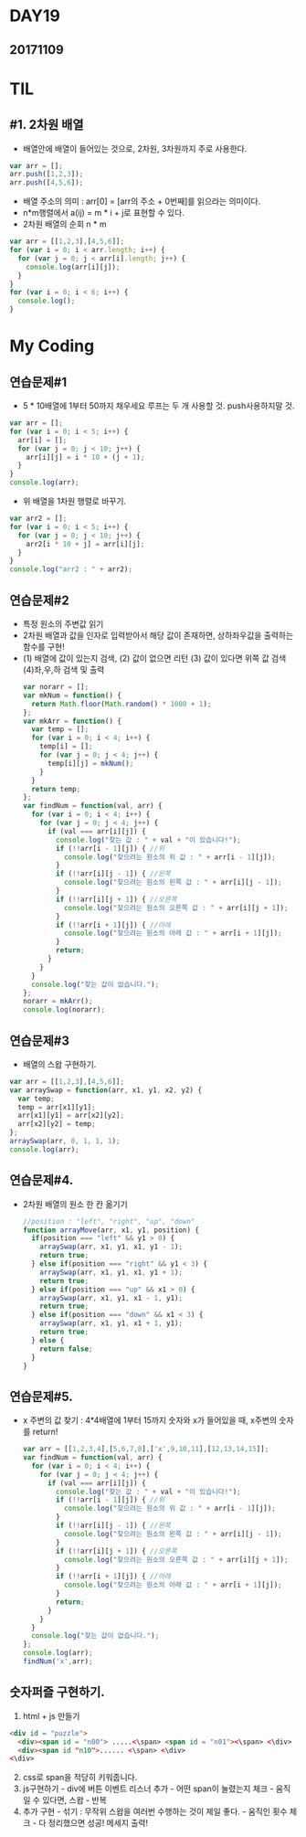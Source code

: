 # DAY19
## 20171109
# TIL

## #1. 2차원 배열
  - 배열안에 배열이 들어있는 것으로, 2차원, 3차원까지 주로 사용한다.
  ```javascript
  var arr = [];
  arr.push([1,2,3]);
  arr.push([4,5,6]);
  ```
  - 배열 주소의 의미 : arr[0] = [arr의 주소 + 0번째]를 읽으라는 의미이다.
  - n*m행렬에서 a(ij) = m * i + j로 표현할 수 있다.
  - 2차원 배열의 순회 n * m
  ```javascript
  var arr = [[1,2,3],[4,5,6]];
  for (var i = 0; i < arr.length; i++) {
    for (var j = 0; j < arr[i].length; j++) {
      console.log(arr[i][j]);
    }
  }
  for (var i = 0; i < 6; i++) {
    console.log();
  }
  ```
# My Coding
## 연습문제#1
  - 5 * 10배열에 1부터 50까지 채우세요 루프는 두 개 사용할 것. push사용하지말 것.
  ```javascript
  var arr = [];
  for (var i = 0; i < 5; i++) {
    arr[i] = [];
    for (var j = 0; j < 10; j++) {
      arr[i][j] = i * 10 + (j + 1);
    }
  }
  console.log(arr);
  ```
  - 위 배열을 1차원 행렬로 바꾸기.
  ```javascript
  var arr2 = [];
  for (var i = 0; i < 5; i++) {
    for (var j = 0; j < 10; j++) {
      arr2[i * 10 + j] = arr[i][j];
    }
  }
  console.log("arr2 : " + arr2);
  ```
## 연습문제#2
  - 특정 원소의 주변값 읽기
  - 2차원 배열과 값을 인자로 입력받아서 해당 값이 존재하면, 상하좌우값을 출력하는 함수를 구현!
  - (1) 배열에 값이 있는지 검색, (2) 값이 없으면 리턴 (3) 값이 있다면 위쪽 값 검색 (4)좌,우,하 검색 및 출력
    ```javascript
    var norarr = [];
    var mkNum = function() {
      return Math.floor(Math.random() * 1000 + 1);
    };
    var mkArr = function() {
      var temp = [];
      for (var i = 0; i < 4; i++) {
        temp[i] = [];
        for (var j = 0; j < 4; j++) {
          temp[i][j] = mkNum();
        }
      }
      return temp;
    };
    var findNum = function(val, arr) {
      for (var i = 0; i < 4; i++) {
        for (var j = 0; j < 4; j++) {
          if (val === arr[i][j]) {
            console.log("찾는 값 : " + val + "이 있습니다!");
            if (!!arr[i - 1][j]) { //위
              console.log("찾으려는 원소의 위 값 : " + arr[i - 1][j]);
            }
            if (!!arr[i][j - 1]) { //왼쪽
              console.log("찾으려는 원소의 왼쪽 값 : " + arr[i][j - 1]);
            }
            if (!!arr[i][j + 1]) { //오른쪽
              console.log("찾으려는 원소의 오른쪽 값 : " + arr[i][j + 1]);
            }
            if (!!arr[i + 1][j]) { //아래
              console.log("찾으려는 원소의 아래 값 : " + arr[i + 1][j]);
            }
            return;
          }
        }
      }
      console.log("찾는 값이 없습니다.");
    };
    norarr = mkArr();
    console.log(norarr);
    ```
## 연습문제#3
  - 배열의 스왑 구현하기.
  ```javascript
  var arr = [[1,2,3],[4,5,6]];
  var arraySwap = function(arr, x1, y1, x2, y2) {
    var temp;
    temp = arr[x1][y1];
    arr[x1][y1] = arr[x2][y2];
    arr[x2][y2] = temp;
  };
  arraySwap(arr, 0, 1, 1, 1);
  console.log(arr);
  ```
## 연습문제#4.
  - 2차원 배열의 원소 한 칸 옮기기
    ```javascript
    //position : "left", "right", "up", "down"
    function arrayMove(arr, x1, y1, position) {
      if(position === "left" && y1 > 0) {
        arraySwap(arr, x1, y1, x1, y1 - 1);
        return true;
      } else if(position === "right" && y1 < 3) {
        arraySwap(arr, x1, y1, x1, y1 + 1);
        return true;
      } else if(position === "up" && x1 > 0) {
        arraySwap(arr, x1, y1, x1 - 1, y1);
        return true;
      } else if(position === "down" && x1 < 3) {
        arraySwap(arr, x1, y1, x1 + 1, y1);
        return true;
      } else {
        return false;
      }
    }
    ```
## 연습문제#5.
  - x 주변의 값 찾기 : 4*4배열에 1부터 15까지 숫자와 x가 들어있을 때, x주변의 숫자를 return!
    ```javascript
    var arr = [[1,2,3,4],[5,6,7,8],['x',9,10,11],[12,13,14,15]];
    var findNum = function(val, arr) {
      for (var i = 0; i < 4; i++) {
        for (var j = 0; j < 4; j++) {
          if (val === arr[i][j]) {
            console.log("찾는 값 : " + val + "이 있습니다!");
            if (!!arr[i - 1][j]) { //위
              console.log("찾으려는 원소의 위 값 : " + arr[i - 1][j]);
            }
            if (!!arr[i][j - 1]) { //왼쪽
              console.log("찾으려는 원소의 왼쪽 값 : " + arr[i][j - 1]);
            }
            if (!!arr[i][j + 1]) { //오른쪽
              console.log("찾으려는 원소의 오른쪽 값 : " + arr[i][j + 1]);
            }
            if (!!arr[i + 1][j]) { //아래
              console.log("찾으려는 원소의 아래 값 : " + arr[i + 1][j]);
            }
            return;
          }
        }
      }
      console.log("찾는 값이 없습니다.");
    };
    console.log(arr);
    findNum('x',arr);
    ```
## 숫자퍼즐 구현하기.
  1. html + js 만들기
  ```html
  <div id = "puzzle">
    <div><span id = "n00"> .....<\span> <span id = "n01"><\span> <\div>
    <div><span id "n10">...... <\span> <\div>
  <\div>
  ```
  2. css로 span을 적당히 키워줍니다.
  3. js구현하기
    - div에 버튼 이벤트 리스너 추가
    - 어떤 span이 눌렸는지 체크
    - 움직일 수 있다면, 스왑
    - 반복
  4. 추가 구현
    - 섞기 : 무작위 스왑을 여러번 수행하는 것이 제일 좋다.
    - 움직인 횟수 체크
    - 다 정리했으면 성공! 메세지 출력!
